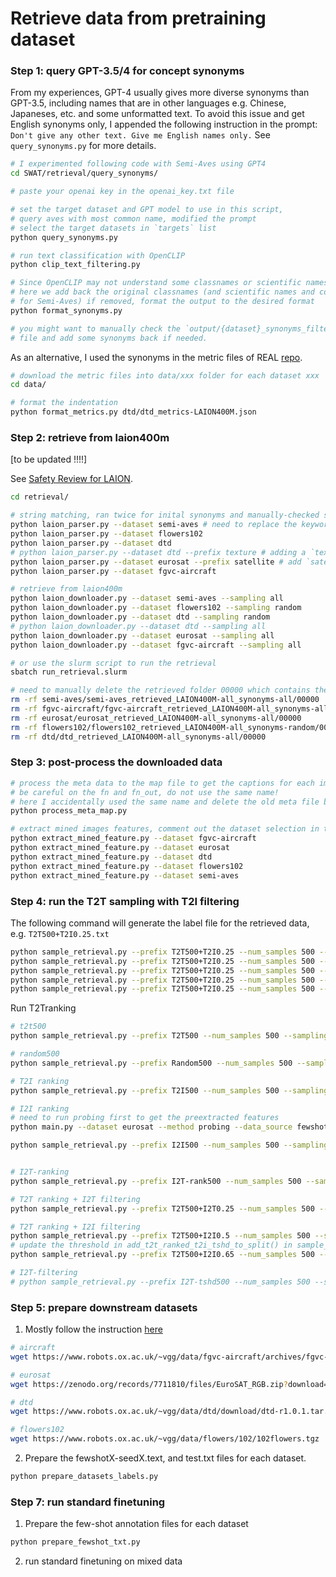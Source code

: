 # Retrieve data from pretraining dataset

### Step 1: query GPT-3.5/4 for concept synonyms
From my experiences, GPT-4 usually gives more diverse synonyms than GPT-3.5, 
including names that are in other languages e.g. Chinese, Japaneses, etc. 
and some unformatted text. To avoid this issue and get English synonyms only, 
I appended the following instruction in the prompt:
`Don't give any other text. Give me English names only.` 
See `query_synonyms.py` for more details.

```bash 
# I experimented following code with Semi-Aves using GPT4
cd SWAT/retrieval/query_synonyms/

# paste your openai key in the openai_key.txt file

# set the target dataset and GPT model to use in this script, 
# query aves with most common name, modified the prompt
# select the target datasets in `targets` list
python query_synonyms.py

# run text classification with OpenCLIP
python clip_text_filtering.py

# Since OpenCLIP may not understand some classnames or scientific names very well, 
# here we add back the original classnames (and scientific names and common names 
# for Semi-Aves) if removed, format the output to the desired format
python format_synonyms.py

# you might want to manually check the `output/{dataset}_synonyms_filtered_final.json` 
# file and add some synonyms back if needed.

```

As an alternative, I used the synonyms in the metric files of REAL [repo](https://github.com/shubhamprshr27/NeglectedTailsVLM/tree/main/analysis/laion).

```bash
# download the metric files into data/xxx folder for each dataset xxx
cd data/

# format the indentation
python format_metrics.py dtd/dtd_metrics-LAION400M.json 
```



### Step 2: retrieve from laion400m

[to be updated !!!!]

See [Safety Review for LAION](https://laion.ai/notes/laion-maintenance/).

```bash
cd retrieval/

# string matching, ran twice for inital synonyms and manually-checked synonym list
python laion_parser.py --dataset semi-aves # need to replace the keywords `alternates` to `synonyms_final` ---> no need 
python laion_parser.py --dataset flowers102 
python laion_parser.py --dataset dtd
# python laion_parser.py --dataset dtd --prefix texture # adding a `texture`` prefix for retriveal gives no better performance
python laion_parser.py --dataset eurosat --prefix satellite # add `satellite` prefix to only match captions containing "satellite" and "classname"
python laion_parser.py --dataset fgvc-aircraft 

# retrieve from laion400m 
python laion_downloader.py --dataset semi-aves --sampling all 
python laion_downloader.py --dataset flowers102 --sampling random
python laion_downloader.py --dataset dtd --sampling random
# python laion_downloader.py --dataset dtd --sampling all
python laion_downloader.py --dataset eurosat --sampling all
python laion_downloader.py --dataset fgvc-aircraft --sampling all

# or use the slurm script to run the retrieval
sbatch run_retrieval.slurm

# need to manually delete the retrieved folder 00000 which contains the json files
rm -rf semi-aves/semi-aves_retrieved_LAION400M-all_synonyms-all/00000
rm -rf fgvc-aircraft/fgvc-aircraft_retrieved_LAION400M-all_synonyms-all/00000
rm -rf eurosat/eurosat_retrieved_LAION400M-all_synonyms-all/00000
rm -rf flowers102/flowers102_retrieved_LAION400M-all_synonyms-random/00000
rm -rf dtd/dtd_retrieved_LAION400M-all_synonyms-all/00000
```

### Step 3: post-process the downloaded data

```bash
# process the meta data to the map file to get the captions for each image, 
# be careful on the fn and fn_out, do not use the same name! 
# here I accidentally used the same name and delete the old meta file by mistake for semi-aves dataset
python process_meta_map.py 

# extract mined images features, comment out the dataset selection in the script
python extract_mined_feature.py --dataset fgvc-aircraft 
python extract_mined_feature.py --dataset eurosat
python extract_mined_feature.py --dataset dtd
python extract_mined_feature.py --dataset flowers102
python extract_mined_feature.py --dataset semi-aves

```

### Step 4: run the T2T sampling with T2I filtering
The following command will generate the label file for the retrieved data, e.g. `T2T500+T2I0.25.txt`
```bash
python sample_retrieval.py --prefix T2T500+T2I0.25 --num_samples 500 --sampling_method t2t-rank-t2i-tshd --dataset semi-aves 
python sample_retrieval.py --prefix T2T500+T2I0.25 --num_samples 500 --sampling_method t2t-rank-t2i-tshd --dataset fgvc-aircraft 
python sample_retrieval.py --prefix T2T500+T2I0.25 --num_samples 500 --sampling_method t2t-rank-t2i-tshd --dataset eurosat 
python sample_retrieval.py --prefix T2T500+T2I0.25 --num_samples 500 --sampling_method t2t-rank-t2i-tshd --dataset dtd 
python sample_retrieval.py --prefix T2T500+T2I0.25 --num_samples 500 --sampling_method t2t-rank-t2i-tshd --dataset flowers102 
```

Run T2Tranking
```bash
# t2t500
python sample_retrieval.py --prefix T2T500 --num_samples 500 --sampling_method t2t-rank --dataset semi-aves

# random500
python sample_retrieval.py --prefix Random500 --num_samples 500 --sampling_method random --dataset semi-aves

# T2I ranking
python sample_retrieval.py --prefix T2I500 --num_samples 500 --sampling_method t2i-rank --dataset semi-aves

# I2I ranking
# need to run probing first to get the preextracted features
python main.py --dataset eurosat --method probing --data_source fewshot --cls_init REAL-Prompt --shots 16 --seed 1 --epochs 10 --pre_extracted True --recal_fea  --cls_init REAL-Prompt --skip_stage3 --folder output_probing

python sample_retrieval.py --prefix I2I500 --num_samples 500 --sampling_method i2i-rank --dataset fgvc-aircraft


# I2T-ranking
python sample_retrieval.py --prefix I2T-rank500 --num_samples 500 --sampling_method I2T-rank --dataset semi-aves

# T2T ranking + I2T filtering
python sample_retrieval.py --prefix T2T500+I2T0.25 --num_samples 500 --sampling_method T2T-rank-I2T-tshd --dataset semi-aves

# T2T ranking + I2I filtering
python sample_retrieval.py --prefix T2T500+I2I0.5 --num_samples 500 --sampling_method T2T-rank-I2I-tshd --dataset semi-aves
# update the threshold in add_t2t_ranked_t2i_tshd_to_split() in sample_retrieval.py
python sample_retrieval.py --prefix T2T500+I2I0.65 --num_samples 500 --sampling_method T2T-rank-I2I-tshd --dataset eurosat

# I2T-filtering
# python sample_retrieval.py --prefix I2T-tshd500 --num_samples 500 --sampling_method I2T-tshd --dataset semi-aves

```

### Step 5: prepare downstream datasets

1. Mostly follow the instruction [here](https://github.com/linzhiqiu/cross_modal_adaptation/blob/main/DATASETS.md)

```bash
# aircraft
wget https://www.robots.ox.ac.uk/~vgg/data/fgvc-aircraft/archives/fgvc-aircraft-2013b.tar.gz

# eurosat
wget https://zenodo.org/records/7711810/files/EuroSAT_RGB.zip?download=1

# dtd
wget https://www.robots.ox.ac.uk/~vgg/data/dtd/download/dtd-r1.0.1.tar.gz

# flowers102
wget https://www.robots.ox.ac.uk/~vgg/data/flowers/102/102flowers.tgz

```

2. Prepare the fewshotX-seedX.text, and test.txt files for each dataset.
```bash
python prepare_datasets_labels.py
```


### Step 7: run standard finetuning
1. Prepare the few-shot annotation files for each dataset
```bash
python prepare_fewshot_txt.py
```

2. run standard finetuning on mixed data

